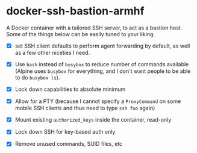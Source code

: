# docker-ssh-bastion-armhf

A Docker container with a tailored SSH server, to act as a bastion host. Some of the things below can be easily tuned to your liking.

* [x] set SSH client defaults to perform agent forwarding by default, as well as a few other niceties I need.
* [x] Use `bash` instead of `busybox` to reduce number of commands available (Alpine uses `busybox` for everything, and I don't want people to be able to do `busybox ls`).
* [x] Lock down capabilities to absolute minimum
* [x] Allow for a PTY (because I cannot specify a `ProxyCommand` on some mobile SSH clients and thus need to type `ssh foo` again)
* [x] Mount existing `authorized_keys` inside the container, read-only
* [x] Lock down SSH for key-based auth only
* [x] Remove unused commands, SUID files, etc

